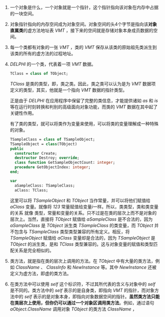 1. 一个对象是什么，一个对象就是一个指针，这个指针指向该对象在内存中占据的一块空间。

2. 对象指针指向的内存空间成为对象空间。对象空间的头4个字节是指向该**对象直属类**的虚方法地址表 *VMT* ，接下来的空间就是存储对象本身成员数据的空间。

3. 每一个类都有对象的一张 *VMT* ，类的 *VMT* 保存从该类的原始祖先类派生到该类的所有的虚方法的过程地址。

4. *DELPHI* 的一个类，代表着一项 *VMT* 数据。

   ```pascal
   TClass = class of TObject;
   ```

   *TClass* 是类的类型，即，类之类。因此，类之类可以认为是为 *VMT* 数据项定义的类型，其实，他就是一个指向 *VMT* 数据的指针类型。

   正是由于 *DELPHI* 在应用程序中保留了完整的类信息，才能提供诸如 *as* 和 *is* 等在运行时刻转换和判别的高级面向对象功能，而类的 *VMT* 数据在其中起了关键性作用。

   有了类的类型，就可以将类作为变量来使用，可以将类的变量理解成一种特殊的对象。

   ```pascal
   TSampleClass = class of TSampleObject;
   TSampleObject = class(TObject)
   public
     constructor Create;
     destructor Destroy; override;
     class function GetSampleObjectCount: integer;
     procedure GetObjectIndex: integer;
   end;
   
   var
     aSampleClass: TSampleClass;
     aClass: TClass;
   ```

   这里可以将 *TSampleObject* 和 *TObject* 当作常量，并可以将他们赋值给 *aClass* 变量。就像将 *123* 常量赋值给变量*i*一样。所以，类类型，类和类变量的关系 就像 类型，常量和变量的关系。只不过是在类的层次上而不是对象的层次上。当然，直接将 *TObject* 赋值给 *aSampleClass* 是不合法的，因为 *aSampleClass* 是 *TObject* 派生类 *TSampleClass* 的类变量，而 *TObject* 并不包含与 *TSampleClass* 类型类型兼容的所有定义。相反，将 *TSampleObject* 赋值给 *aClass* 变量却是合法的，因为 *TSampleObject* 是 *TObject* 的派生类，是和 *TClass* 类型兼容的。这与对象变量的赋值和类型匹配关系是完全相似的。

5. 类方法，就是指在类的层次上调用的方法。在 *TObject* 中有大量的类方法，例如 *ClassName* 、 *ClassInfo* 和 *NewInstance* 等。其中 *NewInstance* 还被定义为虚方法，即虚的类方法。

6. 在类方法中可以使用 *self* 这个标识符，不过其所代表的含义与对象中的 *self* 是不同的。类方法中的 *self* 表示的是自身类，即指向 *VMT* 的指针，而对象方法中的 *self* 表示的是对象本身，即指向对象数据空间的指针。**虽然类方法只能在类层次上使用，但你仍可以通过一个对象区调用类方法**。例如，通过语句 *aObject*.*ClassName* 调用对象 *TObject* 的类方法 *ClassName* ，
